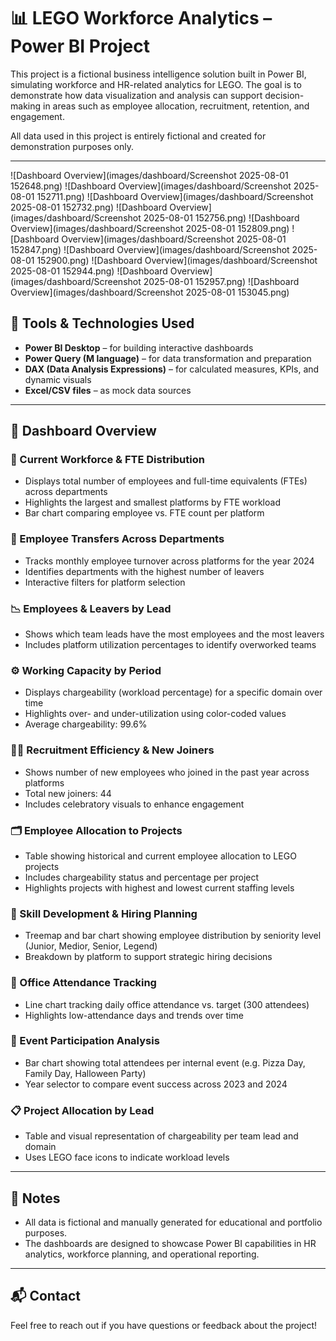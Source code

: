 # 📊 LEGO Workforce Analytics – Power BI Project

This project is a fictional business intelligence solution built in Power BI, simulating workforce and HR-related analytics for LEGO. The goal is to demonstrate how data visualization and analysis can support decision-making in areas such as employee allocation, recruitment, retention, and engagement.

All data used in this project is entirely fictional and created for demonstration purposes only.

---

![Dashboard Overview](images/dashboard/Screenshot 2025-08-01 152648.png)
![Dashboard Overview](images/dashboard/Screenshot 2025-08-01 152711.png)
![Dashboard Overview](images/dashboard/Screenshot 2025-08-01 152732.png)
![Dashboard Overview](images/dashboard/Screenshot 2025-08-01 152756.png)
![Dashboard Overview](images/dashboard/Screenshot 2025-08-01 152809.png)
![Dashboard Overview](images/dashboard/Screenshot 2025-08-01 152847.png)
![Dashboard Overview](images/dashboard/Screenshot 2025-08-01 152900.png)
![Dashboard Overview](images/dashboard/Screenshot 2025-08-01 152944.png)
![Dashboard Overview](images/dashboard/Screenshot 2025-08-01 152957.png)
![Dashboard Overview](images/dashboard/Screenshot 2025-08-01 153045.png)


## 🧰 Tools & Technologies Used

- **Power BI Desktop** – for building interactive dashboards
- **Power Query (M language)** – for data transformation and preparation
- **DAX (Data Analysis Expressions)** – for calculated measures, KPIs, and dynamic visuals
- **Excel/CSV files** – as mock data sources

---

## 📌 Dashboard Overview

### 👥 Current Workforce & FTE Distribution
- Displays total number of employees and full-time equivalents (FTEs) across departments
- Highlights the largest and smallest platforms by FTE workload
- Bar chart comparing employee vs. FTE count per platform

### 🔄 Employee Transfers Across Departments
- Tracks monthly employee turnover across platforms for the year 2024
- Identifies departments with the highest number of leavers
- Interactive filters for platform selection

### 📉 Employees & Leavers by Lead
- Shows which team leads have the most employees and the most leavers
- Includes platform utilization percentages to identify overworked teams

### ⚙️ Working Capacity by Period
- Displays chargeability (workload percentage) for a specific domain over time
- Highlights over- and under-utilization using color-coded values
- Average chargeability: 99.6%

### 🧑‍💼 Recruitment Efficiency & New Joiners
- Shows number of new employees who joined in the past year across platforms
- Total new joiners: 44
- Includes celebratory visuals to enhance engagement

### 🗂️ Employee Allocation to Projects
- Table showing historical and current employee allocation to LEGO projects
- Includes chargeability status and percentage per project
- Highlights projects with highest and lowest current staffing levels

### 🧠 Skill Development & Hiring Planning
- Treemap and bar chart showing employee distribution by seniority level (Junior, Medior, Senior, Legend)
- Breakdown by platform to support strategic hiring decisions

### 🏢 Office Attendance Tracking
- Line chart tracking daily office attendance vs. target (300 attendees)
- Highlights low-attendance days and trends over time

### 🎉 Event Participation Analysis
- Bar chart showing total attendees per internal event (e.g. Pizza Day, Family Day, Halloween Party)
- Year selector to compare event success across 2023 and 2024

### 📋 Project Allocation by Lead
- Table and visual representation of chargeability per team lead and domain
- Uses LEGO face icons to indicate workload levels

---

## 📎 Notes

- All data is fictional and manually generated for educational and portfolio purposes.
- The dashboards are designed to showcase Power BI capabilities in HR analytics, workforce planning, and operational reporting.

---

## 📬 Contact

Feel free to reach out if you have questions or feedback about the project!

